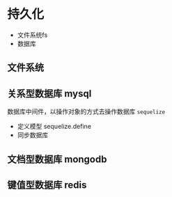 # 持久化
- 文件系统fs
- 数据库

## 文件系统

## 关系型数据库 mysql

数据库中间件，以操作对象的方式去操作数据库 `sequelize`
- 定义模型 sequelize.define
- 同步数据库


## 文档型数据库 mongodb

## 键值型数据库 redis
 
